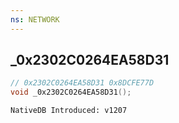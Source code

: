 ```yaml
---
ns: NETWORK
---
```

## _0x2302C0264EA58D31

```c
// 0x2302C0264EA58D31 0x8DCFE77D
void _0x2302C0264EA58D31();
```

```
NativeDB Introduced: v1207
```

